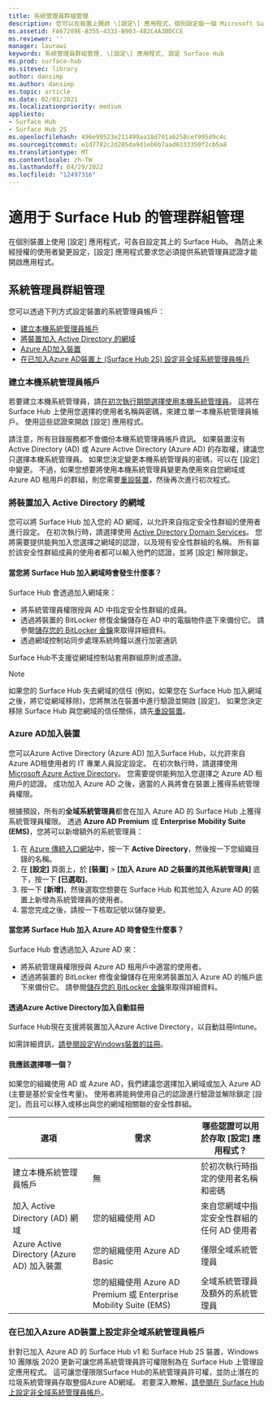 ```yaml
---
title: 系統管理員群組管理
description: 您可以在裝置上開啟 \[設定\] 應用程式，個別設定每一個 Microsoft Surface Hub。
ms.assetid: FA67209E-B355-4333-B903-482C4A3BDCCE
ms.reviewer: ''
manager: laurawi
keywords: 系統管理員群組管理, \[設定\] 應用程式, 設定 Surface Hub
ms.prod: surface-hub
ms.sitesec: library
author: dansimp
ms.author: dansimp
ms.topic: article
ms.date: 02/01/2021
ms.localizationpriority: medium
appliesto:
- Surface Hub
- Surface Hub 2S
ms.openlocfilehash: 496e99523e211499aa18d701a6258cef995d9c4c
ms.sourcegitcommit: e1d7782c2d205da9d1eb6b7aad0333350f2cb5a8
ms.translationtype: MT
ms.contentlocale: zh-TW
ms.lasthandoff: 04/29/2022
ms.locfileid: "12497316"
---
```

# <a name="admin-group-management-for-surface-hub"></a>適用于 Surface Hub 的管理群組管理

在個別裝置上使用 [設定] 應用程式，可各自設定其上的 Surface Hub。 為防止未經授權的使用者變更設定，\[設定\] 應用程式要求您必須提供系統管理員認證才能開啟應用程式。

## <a name="admin-group-management"></a>系統管理員群組管理

您可以透過下列方式設定裝置的系統管理員帳戶：

- [建立本機系統管理員帳戶](#create-a-local-admin-account)
- [將裝置加入 Active Directory 的網域](#domain-join-the-device-to-active-directory)
- [Azure AD加入裝置](#azure-ad-join-the-device)
- [在已加入Azure AD裝置上 (Surface Hub 2S) 設定非全域系統管理員帳戶](#configure-non-global-admin-accounts-on-azure-ad-joined-devices)

### <a name="create-a-local-admin-account"></a>建立本機系統管理員帳戶

若要建立本機系統管理員，請[在初次執行期間選擇使用本機系統管理員](first-run-program-surface-hub.md)。 這將在 Surface Hub 上使用您選擇的使用者名稱與密碼，來建立單一本機系統管理員帳戶。 使用這些認證來開啟 \[設定\] 應用程式。

請注意，所有目錄服務都不會備份本機系統管理員帳戶資訊。 如果裝置沒有 Active Directory (AD) 或 Azure Active Directory (Azure AD) 的存取權，建議您只選擇本機系統管理員。 如果您決定變更本機系統管理員的密碼，可以在 \[設定\] 中變更。 不過，如果您想要將使用本機系統管理員變更為使用來自您網域或 Azure AD 租用戶的群組，則您需要[重設裝置](device-reset-surface-hub.md)，然後再次進行初次程式。

### <a name="domain-join-the-device-to-active-directory"></a>將裝置加入 Active Directory 的網域

您可以將 Surface Hub 加入您的 AD 網域，以允許來自指定安全性群組的使用者進行設定。 在初次執行時，請選擇使用 [Active Directory Domain Services](first-run-program-surface-hub.md#active-directory-domain-services)。 您將需要提供能夠加入您選擇之網域的認證，以及現有安全性群組的名稱。 所有屬於該安全性群組成員的使用者都可以輸入他們的認證，並將 \[設定\] 解除鎖定。

#### <a name="what-happens-when-you-domain-join-your-surface-hub"></a>當您將 Surface Hub 加入網域時會發生什麼事？

Surface Hub 會透過加入網域來：

- 將系統管理員權限授與 AD 中指定安全性群組的成員。
- 透過將裝置的 BitLocker 修復金鑰儲存在 AD 中的電腦物件底下來備份它。 請參閱[儲存您的 BitLocker 金鑰](save-bitlocker-key-surface-hub.md)來取得詳細資料。
- 透過網域控制站同步處理系統時鐘以進行加密通訊

Surface Hub不支援從網域控制站套用群組原則或憑證。

> [!NOTE]
> 如果您的 Surface Hub 失去網域的信任 (例如，如果您在 Surface Hub 加入網域之後，將它從網域移除)，您將無法在裝置中進行驗證並開啟 \[設定\]。 如果您決定移除 Surface Hub 與您網域的信任關係，請先[重設裝置](device-reset-surface-hub.md)。

### <a name="azure-ad-join-the-device"></a>Azure AD加入裝置

您可以Azure Active Directory (Azure AD) 加入Surface Hub，以允許來自Azure AD租使用者的 IT 專業人員設定設定。 在初次執行時，請選擇使用 [Microsoft Azure Active Directory](first-run-program-surface-hub.md#microsoft-azure-active-directory)。 您需要提供能夠加入您選擇之 Azure AD 租用戶的認證。 成功加入 Azure AD 之後，適當的人員將會在裝置上獲得系統管理員權限。

根據預設，所有的**全域系統管理員**都會在加入 Azure AD 的 Surface Hub 上獲得系統管理員權限。 透過 **Azure AD Premium** 或 **Enterprise Mobility Suite (EMS)**，您將可以新增額外的系統管理員：

1. 在 [Azure 傳統入口網站](https://portal.azure.com/)中，按一下 **Active Directory**，然後按一下您組織目錄的名稱。
2. 在 **\[設定\]** 頁面上，於 **\[裝置\]**  >  **\[加入 Azure AD 之裝置的其他系統管理員\]** 底下，按一下 **\[已選取\]**。
3. 按一下 **\[新增\]**，然後選取您想要在 Surface Hub 和其他加入 Azure AD 的裝置上新增為系統管理員的使用者。
4. 當您完成之後，請按一下核取記號以儲存變更。

#### <a name="what-happens-when-you-azure-ad-join-your-surface-hub"></a>當您將 Surface Hub 加入 Azure AD 時會發生什麼事？

Surface Hub 會透過加入 Azure AD 來：

- 將系統管理員權限授與 Azure AD 租用戶中適當的使用者。
- 透過將裝置的 BitLocker 修復金鑰儲存在用來將裝置加入 Azure AD 的帳戶底下來備份它。 請參閱[儲存您的 BitLocker 金鑰](save-bitlocker-key-surface-hub.md)來取得詳細資料。

#### <a name="automatic-enrollment-via-azure-active-directory-join"></a>透過Azure Active Directory加入自動註冊

Surface Hub現在支援將裝置加入Azure Active Directory，以自動註冊Intune。

如需詳細資訊，[請參閱設定Windows裝置的註冊](/intune/windows-enroll#enable-windows-10-automatic-enrollment)。

#### <a name="which-should-i-choose"></a>我應該選擇哪一個？

如果您的組織使用 AD 或 Azure AD，我們建議您選擇加入網域或加入 Azure AD (主要是基於安全性考量)。 使用者將能夠使用自己的認證進行驗證並解除鎖定 \[設定\]，而且可以移入或移出與您的網域相關聯的安全性群組。

| 選項                                            | 需求                            | 哪些認證可以用於存取 \[設定\] 應用程式？  |
|---------------------------------------------------|-----------------------------------------|-------|
| 建立本機系統管理員帳戶                      | 無                                    | 於初次執行時指定的使用者名稱和密碼 |
| 加入 Active Directory (AD) 網域              | 您的組織使用 AD               | 來自您網域中指定安全性群組的任何 AD 使用者 |
| Azure Active Directory (Azure AD) 加入裝置 | 您的組織使用 Azure AD Basic   | 僅限全域系統管理員 |
| &nbsp;                                            | 您的組織使用 Azure AD Premium 或 Enterprise Mobility Suite (EMS) | 全域系統管理員及額外的系統管理員 |

### <a name="configure-non-global-admin-accounts-on-azure-ad-joined-devices"></a>在已加入Azure AD裝置上設定非全域系統管理員帳戶

針對已加入 Azure AD 的 Surface Hub v1 和 Surface Hub 2S 裝置，Windows 10 團隊版 2020 更新可讓您將系統管理員許可權限制為在 Surface Hub 上管理設定應用程式。 這可讓您僅限限Surface Hub的系統管理員許可權，並防止潛在的垃圾系統管理員存取整個Azure AD網域。 若要深入瞭解，[請參閱在 Surface Hub 上設定非全域系統管理員帳戶](surface-hub-2s-nonglobal-admin.md)。
